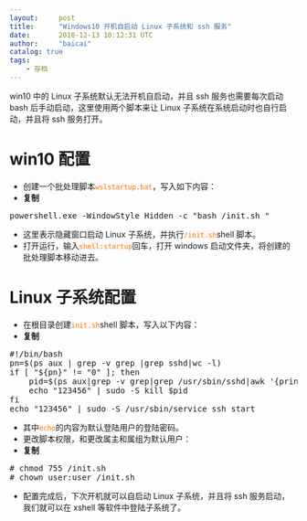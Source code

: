 ```yaml
---
layout:     post
title:      "Windows10 开机自启动 Linux 子系统和 ssh 服务"
date:       2018-12-13 10:12:31 UTC
author:     "baicai"
catalog: true
tags:
    - 存档
---
```


<p>win10 中的 Linux 子系统默认无法开机自启动，并且 ssh 服务也需要每次启动 bash 后手动启动，这里使用两个脚本来让 Linux 子系统在系统启动时也自行启动，并且将 ssh 服务打开。</p><h1><strong>win10 配置</strong></h1><ul><li>创建一个批处理脚本<code style="background-color: rgb(251, 247, 248); color: rgb(255, 118, 0);">wslstartup.bat</code>，写入如下内容：</li><li><strong>复制</strong></li></ul><pre class="ql-syntax" spellcheck="false">powershell.exe -WindowStyle Hidden -c "bash /init.sh "
</pre><ul><li class="ql-indent-1">这里表示隐藏窗口启动 Linux 子系统，并执行<code style="background-color: rgb(251, 247, 248); color: rgb(255, 118, 0);">/init.sh</code>shell 脚本。</li><li>打开运行，输入<code style="background-color: rgb(251, 247, 248); color: rgb(255, 118, 0);">shell:startup</code>回车，打开 windows 启动文件夹，将创建的批处理脚本移动进去。</li></ul><h1><strong>Linux 子系统配置</strong></h1><ul><li>在根目录创建<code style="background-color: rgb(251, 247, 248); color: rgb(255, 118, 0);">init.sh</code>shell 脚本，写入以下内容：</li><li><strong>复制</strong></li></ul><pre class="ql-syntax" spellcheck="false">#!/bin/bash
pn=$(ps aux | grep -v grep |grep sshd|wc -l)
if [ "${pn}" != "0" ]; then
    pid=$(ps aux|grep -v grep|grep /usr/sbin/sshd|awk '{print $2}')
    echo "123456" | sudo -S kill $pid
fi
echo "123456" | sudo -S /usr/sbin/service ssh start
</pre><ul><li class="ql-indent-1">其中<code style="background-color: rgb(251, 247, 248); color: rgb(255, 118, 0);">echo</code>的内容为默认登陆用户的登陆密码。</li><li>更改脚本权限，和更改属主和属组为默认用户：</li><li><strong>复制</strong></li></ul><pre class="ql-syntax" spellcheck="false"># chmod 755 /init.sh
# chown user:user /init.sh
</pre><ul><li>配置完成后，下次开机就可以自启动 Linux 子系统，并且将 ssh 服务启动，我们就可以在 xshell 等软件中登陆子系统了。</li></ul><p><br></p>